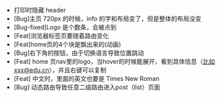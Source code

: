 - 打印时隐藏 header
- [Bug]主页 720px 的时候，info 的字和布局变了，但是整体的布局没变
- [Bug-fixed]Logo 是个数条，会被点到
- [Feat]浏览器标签页要随着路由变化
- [Feat]home页的4个块是飘出来的(动画)
- [Bug]右下角的按钮，由于切换语言导致位置跳动
- [Feat] home 页nav里的logo，当hover的时候能展开，看到具体信息（比如xxx@edu.cn），并且右键可以复制
- [Feat] 中文时，里面的英文也要是 Times New Roman
- [Bug] 动态路由导致任意二级路由进入post（list）页面